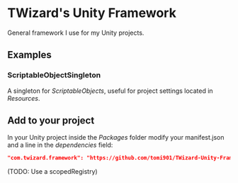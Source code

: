 # TWizard's Unity Framework

General framework I use for my Unity projects.

## Examples

### ScriptableObjectSingleton

A singleton for *ScriptableObjects*, useful for project settings located in *Resources*.

## Add to your project

In your Unity project inside the *Packages* folder modify your manifest.json and a line in the *dependencies* field:

```json
"com.twizard.framework": "https://github.com/tomi901/TWizard-Unity-Framework.git"
```

(TODO: Use a scopedRegistry)
